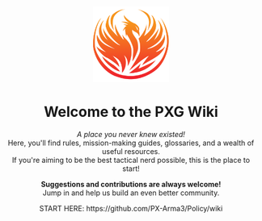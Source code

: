 <p align="center">
  <img src="https://github.com/PXG-Arma/Policy/blob/main/PXG_Logo.png?raw=true" width="150">
</p>

<h1 align="center">Welcome to the PXG Wiki</h1>

<p align="center">
  <em>A place you never knew existed!</em> <br>
  Here, you'll find rules, mission-making guides, glossaries, and a wealth of useful resources. <br>
  If you're aiming to be the best tactical nerd possible, this is the place to start!
</p>

<p align="center">
  <strong>Suggestions and contributions are always welcome!</strong> <br>
  Jump in and help us build an even better community.
</p>

<p align="center">
START HERE: https://github.com/PX-Arma3/Policy/wiki
</p>
